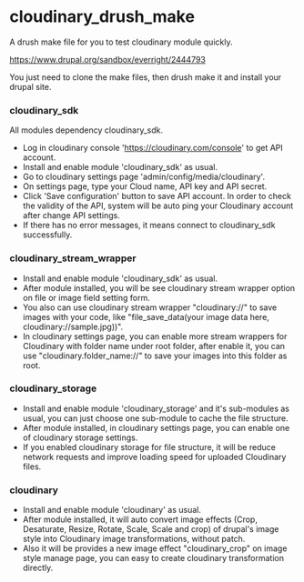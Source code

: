 # cloudinary_drush_make
A drush make file for you to test cloudinary module quickly.

https://www.drupal.org/sandbox/everright/2444793

You just need to clone the make files, then drush make it
 and install your drupal site.

### cloudinary_sdk

All modules dependency cloudinary_sdk.

- Log in cloudinary console 'https://cloudinary.com/console' to get API account.
- Install and enable module 'cloudinary_sdk' as usual.
- Go to cloudinary settings page 'admin/config/media/cloudinary'.
- On settings page, type your Cloud name, API key and API secret.
- Click 'Save configuration' button to save API account.
  In order to check the validity of the API, system will be auto
  ping your Cloudinary account after change API settings.
- If there has no error messages, it means connect to
  cloudinary_sdk successfully.

### cloudinary_stream_wrapper

- Install and enable module 'cloudinary_sdk' as usual.
- After module installed, you will be see cloudinary stream wrapper
  option on file or image field setting form.
- You also can use cloudinary stream wrapper "cloudinary://" to save
  images with your code, like
  "file_save_data(your image data here, cloudinary://sample.jpg))".
- In cloudinary settings page, you can enable more stream wrappers for
  Cloudinary with folder name under root folder, after enable it, you can
  use "cloudinary.folder_name://" to save your images into this folder as root.

### cloudinary_storage
- Install and enable module 'cloudinary_storage' and it's sub-modules as usual,
  you can just choose one sub-module to cache the file structure.
- After module installed, in cloudinary settings page,
  you can enable one of cloudinary storage settings.
- If you enabled cloudinary storage for file structure,
  it will be reduce network requests and improve
  loading speed for uploaded Cloudinary files.

### cloudinary
- Install and enable module 'cloudinary' as usual.
- After module installed, it will auto convert image effects
  (Crop, Desaturate, Resize, Rotate, Scale, Scale and crop) of
  drupal's image style into Cloudinary image transformations, without patch.
- Also it will be provides a new image effect "cloudinary_crop" on image style
  manage page, you can easy to create cloudinary transformation directly.
